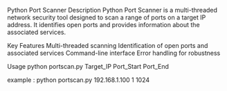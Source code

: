 
Python Port Scanner
Description
Python Port Scanner is a multi-threaded network security tool designed to scan a range of ports on a target IP address. It identifies open ports and provides information about the associated services.

Key Features
Multi-threaded scanning
Identification of open ports and associated services
Command-line interface
Error handling for robustness





Usage
python portscan.py Target_IP Port_Start Port_End

example : python portscan.py 192.168.1.100 1 1024
  
